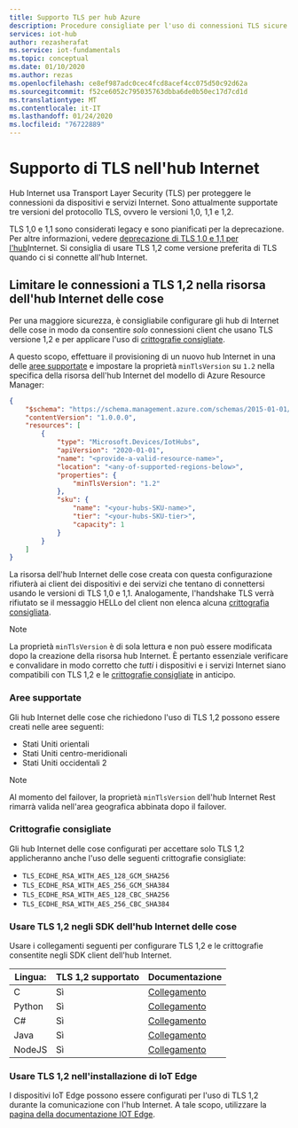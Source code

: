 ```yaml
---
title: Supporto TLS per hub Azure
description: Procedure consigliate per l'uso di connessioni TLS sicure per dispositivi e servizi che comunicano con l'hub Internet
services: iot-hub
author: rezasherafat
ms.service: iot-fundamentals
ms.topic: conceptual
ms.date: 01/10/2020
ms.author: rezas
ms.openlocfilehash: ce8ef987adc0cec4fcd8acef4cc075d50c92d62a
ms.sourcegitcommit: f52ce6052c795035763dbba6de0b50ec17d7cd1d
ms.translationtype: MT
ms.contentlocale: it-IT
ms.lasthandoff: 01/24/2020
ms.locfileid: "76722889"
---
```

# <a name="tls-support-in-iot-hub"></a>Supporto di TLS nell'hub Internet

Hub Internet usa Transport Layer Security (TLS) per proteggere le connessioni da dispositivi e servizi Internet. Sono attualmente supportate tre versioni del protocollo TLS, ovvero le versioni 1,0, 1,1 e 1,2.

TLS 1,0 e 1,1 sono considerati legacy e sono pianificati per la deprecazione. Per altre informazioni, vedere [deprecazione di TLS 1,0 e 1,1 per l'hub](iot-hub-tls-deprecating-1-0-and-1-1.md)Internet. Si consiglia di usare TLS 1,2 come versione preferita di TLS quando ci si connette all'hub Internet.

## <a name="restrict-connections-to-tls-12-in-your-iot-hub-resource"></a>Limitare le connessioni a TLS 1,2 nella risorsa dell'hub Internet delle cose

Per una maggiore sicurezza, è consigliabile configurare gli hub di Internet delle cose in modo da consentire *solo* connessioni client che usano TLS versione 1,2 e per applicare l'uso di [crittografie consigliate](#recommended-ciphers).

A questo scopo, effettuare il provisioning di un nuovo hub Internet in una delle [aree supportate](#supported-regions) e impostare la proprietà `minTlsVersion` su `1.2` nella specifica della risorsa dell'hub Internet del modello di Azure Resource Manager:

```json
{
    "$schema": "https://schema.management.azure.com/schemas/2015-01-01/deploymentTemplate.json#",
    "contentVersion": "1.0.0.0",
    "resources": [
        {
            "type": "Microsoft.Devices/IotHubs",
            "apiVersion": "2020-01-01",
            "name": "<provide-a-valid-resource-name>",
            "location": "<any-of-supported-regions-below>",
            "properties": {
                "minTlsVersion": "1.2"
            },
            "sku": {
                "name": "<your-hubs-SKU-name>",
                "tier": "<your-hubs-SKU-tier>",
                "capacity": 1
            }
        }
    ]
}
```

La risorsa dell'hub Internet delle cose creata con questa configurazione rifiuterà ai client dei dispositivi e dei servizi che tentano di connettersi usando le versioni di TLS 1,0 e 1,1. Analogamente, l'handshake TLS verrà rifiutato se il messaggio HELLo del client non elenca alcuna [crittografia consigliata](#recommended-ciphers).

> [!NOTE]
> La proprietà `minTlsVersion` è di sola lettura e non può essere modificata dopo la creazione della risorsa hub Internet. È pertanto essenziale verificare e convalidare in modo corretto che *tutti* i dispositivi e i servizi Internet siano compatibili con TLS 1,2 e le [crittografie consigliate](#recommended-ciphers) in anticipo.

### <a name="supported-regions"></a>Aree supportate

Gli hub Internet delle cose che richiedono l'uso di TLS 1,2 possono essere creati nelle aree seguenti:

* Stati Uniti orientali
* Stati Uniti centro-meridionali
* Stati Uniti occidentali 2

> [!NOTE]
> Al momento del failover, la proprietà `minTlsVersion` dell'hub Internet Rest rimarrà valida nell'area geografica abbinata dopo il failover.

### <a name="recommended-ciphers"></a>Crittografie consigliate

Gli hub Internet delle cose configurati per accettare solo TLS 1,2 applicheranno anche l'uso delle seguenti crittografie consigliate:

* `TLS_ECDHE_RSA_WITH_AES_128_GCM_SHA256`
* `TLS_ECDHE_RSA_WITH_AES_256_GCM_SHA384`
* `TLS_ECDHE_RSA_WITH_AES_128_CBC_SHA256`
* `TLS_ECDHE_RSA_WITH_AES_256_CBC_SHA384`

### <a name="use-tls-12-in-your-iot-hub-sdks"></a>Usare TLS 1,2 negli SDK dell'hub Internet delle cose

Usare i collegamenti seguenti per configurare TLS 1,2 e le crittografie consentite negli SDK client dell'hub Internet.

| Lingua: | TLS 1,2 supportato | Documentazione |
|----------|-------------------|---------------|
| C        | Sì               | [Collegamento](https://aka.ms/Tls_C_SDK_IoT) |
| Python   | Sì               | [Collegamento](https://aka.ms/Tls_Python_SDK_IoT) |
| C#       | Sì               | [Collegamento](https://aka.ms/Tls_CSharp_SDK_IoT) |
| Java     | Sì               | [Collegamento](https://aka.ms/Tls_Java_SDK_IoT) |
| NodeJS   | Sì               | [Collegamento](https://aka.ms/Tls_Node_SDK_IoT) |


### <a name="use-tls-12-in-your-iot-edge-setup"></a>Usare TLS 1,2 nell'installazione di IoT Edge

I dispositivi IoT Edge possono essere configurati per l'uso di TLS 1,2 durante la comunicazione con l'hub Internet. A tale scopo, utilizzare la [pagina della documentazione IOT Edge](https://github.com/Azure/iotedge/blob/master/edge-modules/edgehub-proxy/README.md).